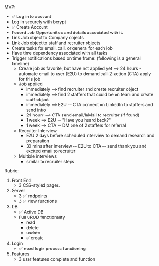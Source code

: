 MVP:

- ✅ Log in to account
- Log in securely with bcrypt
- ✅ Create Account
- Record Job Opportunities and details associated with it.
- Link Job object to Company objects
- Link Job object to staff and recruiter objects
- Create tasks for email, call, or general for each job
- Have time dependency associated with all tasks
- Trigger notifications based on time frame: (following is a general timeline)
    - Create job as favorite, but have not applied yet ==> 24 hours - automate email to user (E2U) to demand call-2-action (CTA) apply for this job
    - Job applied
        - immediately ==> find recruiter and create recruiter object
        - immediately ==> find 2 staffers that could be on team and create staff object
        - immediately ==> E2U -- CTA connect on LinkedIn to staffers and send intro
        - 24 hours ==> CTA send email/InMail to recruiter (if found)
        - 1 week ==> E2U -- "Have you heard back?"
        - 1 week ==> CTA -- DM one of 2 staffers for referral
    - Recruiter Interview
        - E2U 2 days before scheduled interview to demand research and preparation
        - 30 mins after interview -- E2U to CTA -- send thank you and excited email to recruiter
    - Multiple interviews
        - similar to recruiter steps



Rubric:

1. Front End
    - 3 CSS-styled pages.
2. Server
    - 3 ✅ endpoints
    - 3 ✅ view functions
3. DB
    - ✅ Active DB
    - Full CRUD functionality
        - read
        - delete
        - update
        - ✅ create
4. Login
    - ✅ need login process functioning
5. Features
    - 3 user features complete and function